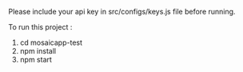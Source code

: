 Please include your api key in src/configs/keys.js file before running.

To run this project :

1. cd mosaicapp-test
2. npm install
3. npm start
